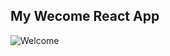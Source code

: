 
## My Wecome React App

![Welcome](https://github.com/user-attachments/assets/5b119433-da7e-4fe3-8a1b-7bdf9c747bd1)

